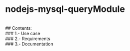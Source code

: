 # nodejs-mysql-queryModule
<br>
## Contents:
<br>
### 1.- Use case
<br>
### 2.- Requirements
<br>
### 3.- Documentation

